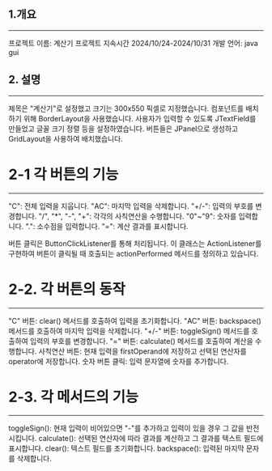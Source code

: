 ## 1.개요
______________________
프로젝트 이름: 계산기
프로젝트 지속시간 2024/10/24-2024/10/31
개발 언어: java gui


## 2. 설명
______________________
제목은 "계산기"로 설정했고 크기는 300x550 픽셀로 지정했습니다. 컴포넌트를 배치하기 위해 BorderLayout을 사용했습니다.
사용자가 입력할 수 있도록 JTextField를 만들었고 글꼴 크기 정렬 등을 설정하였습니다. 
버튼들은 JPanel으로 생성하고 GridLayout을 사용하여 배치했습니다. 

# 2-1 각 버튼의 기능
______________________
"C": 전체 입력을 지웁니다.
"AC": 마지막 입력을 삭제합니다.
"+/-": 입력의 부호를 변경합니다.
"/", "*", "-", "+": 각각의 사칙연산을 수행합니다.
"0"~"9": 숫자를 입력합니다.
".": 소수점을 입력합니다.
"=": 계산 결과를 표시합니다.

버튼 클릭은 ButtonClickListener를 통해 처리됩니다.
이 클래스는 ActionListener를 구현하여 버튼이 클릭될 때 호출되는 actionPerformed 메서드를 정의하고 있습니다.


# 2-2. 각 버튼의 동작
______________________
"C" 버튼: clear() 메서드를 호출하여 입력을 초기화합니다.
"AC" 버튼: backspace() 메서드를 호출하여 마지막 입력을 삭제합니다.
"+/-" 버튼: toggleSign() 메서드를 호출하여 입력의 부호를 변경합니다.
"=" 버튼: calculate() 메서드를 호출하여 계산을 수행합니다.
사칙연산 버튼: 현재 입력을 firstOperand에 저장하고 선택된 연산자를 operator에 저장합니다.
숫자 버튼 클릭: 입력 문자열에 숫자를 추가합니다.


# 2-3. 각 메서드의 기능
______________________
toggleSign(): 현재 입력이 비어있으면 "-"를 추가하고 입력이 있을 경우 그 값을 반전시킵니다.
calculate(): 선택된 연산자에 따라 결과를 계산하고 그 결과를 텍스트 필드에 표시합니다.
clear(): 텍스트 필드를 초기화합니다.
backspace(): 입력된 마지막 문자를 삭제합니다.

